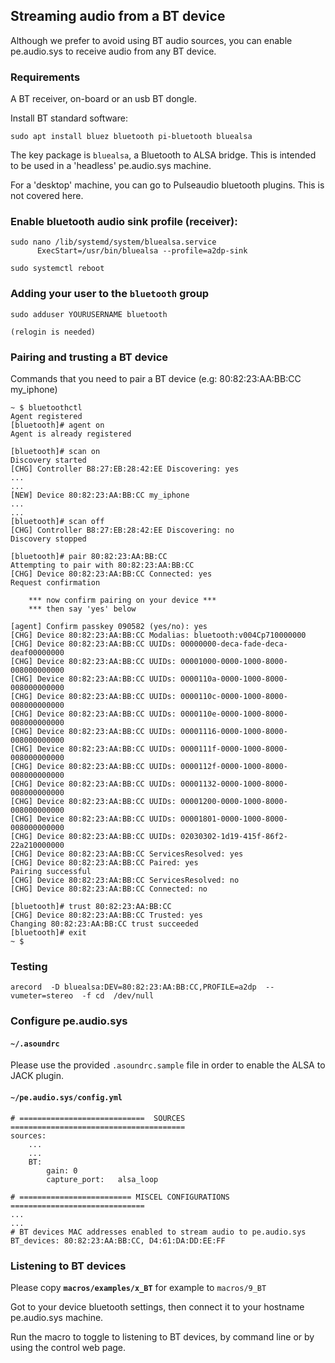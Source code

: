 ## Streaming audio from a BT device

Although we prefer to avoid using BT audio sources, you can enable pe.audio.sys to receive audio from any BT device.

### Requirements

A BT receiver, on-board or an usb BT dongle.

Install BT standard software:

    sudo apt install bluez bluetooth pi-bluetooth bluealsa

The key package is `bluealsa`, a Bluetooth to ALSA bridge. This is intended to be used in a 'headless' pe.audio.sys machine.

For a 'desktop' machine, you can go to Pulseaudio bluetooth plugins. This is not covered here.

### Enable bluetooth audio sink profile (receiver):
    
    sudo nano /lib/systemd/system/bluealsa.service
          ExecStart=/usr/bin/bluealsa --profile=a2dp-sink

    sudo systemctl reboot

### Adding your user to the `bluetooth` group

    sudo adduser YOURUSERNAME bluetooth
    
    (relogin is needed)


### Pairing and trusting a BT device

Commands that you need to pair a BT device (e.g: 80:82:23:AA:BB:CC my_iphone) 

    ~ $ bluetoothctl
    Agent registered
    [bluetooth]# agent on
    Agent is already registered

    [bluetooth]# scan on
    Discovery started
    [CHG] Controller B8:27:EB:28:42:EE Discovering: yes
    ...
    ...
    [NEW] Device 80:82:23:AA:BB:CC my_iphone
    ...
    ...
    [bluetooth]# scan off
    [CHG] Controller B8:27:EB:28:42:EE Discovering: no
    Discovery stopped

    [bluetooth]# pair 80:82:23:AA:BB:CC
    Attempting to pair with 80:82:23:AA:BB:CC
    [CHG] Device 80:82:23:AA:BB:CC Connected: yes
    Request confirmation

        *** now confirm pairing on your device ***
        *** then say 'yes' below
        
    [agent] Confirm passkey 090582 (yes/no): yes
    [CHG] Device 80:82:23:AA:BB:CC Modalias: bluetooth:v004Cp710000000
    [CHG] Device 80:82:23:AA:BB:CC UUIDs: 00000000-deca-fade-deca-deaf00000000
    [CHG] Device 80:82:23:AA:BB:CC UUIDs: 00001000-0000-1000-8000-008000000000
    [CHG] Device 80:82:23:AA:BB:CC UUIDs: 0000110a-0000-1000-8000-008000000000
    [CHG] Device 80:82:23:AA:BB:CC UUIDs: 0000110c-0000-1000-8000-008000000000
    [CHG] Device 80:82:23:AA:BB:CC UUIDs: 0000110e-0000-1000-8000-008000000000
    [CHG] Device 80:82:23:AA:BB:CC UUIDs: 00001116-0000-1000-8000-008000000000
    [CHG] Device 80:82:23:AA:BB:CC UUIDs: 0000111f-0000-1000-8000-008000000000
    [CHG] Device 80:82:23:AA:BB:CC UUIDs: 0000112f-0000-1000-8000-008000000000
    [CHG] Device 80:82:23:AA:BB:CC UUIDs: 00001132-0000-1000-8000-008000000000
    [CHG] Device 80:82:23:AA:BB:CC UUIDs: 00001200-0000-1000-8000-008000000000
    [CHG] Device 80:82:23:AA:BB:CC UUIDs: 00001801-0000-1000-8000-008000000000
    [CHG] Device 80:82:23:AA:BB:CC UUIDs: 02030302-1d19-415f-86f2-22a210000000
    [CHG] Device 80:82:23:AA:BB:CC ServicesResolved: yes
    [CHG] Device 80:82:23:AA:BB:CC Paired: yes
    Pairing successful
    [CHG] Device 80:82:23:AA:BB:CC ServicesResolved: no
    [CHG] Device 80:82:23:AA:BB:CC Connected: no

    [bluetooth]# trust 80:82:23:AA:BB:CC
    [CHG] Device 80:82:23:AA:BB:CC Trusted: yes
    Changing 80:82:23:AA:BB:CC trust succeeded
    [bluetooth]# exit
    ~ $ 


### Testing

    arecord  -D bluealsa:DEV=80:82:23:AA:BB:CC,PROFILE=a2dp  --vumeter=stereo  -f cd  /dev/null 
    

### Configure pe.audio.sys 

#### `~/.asoundrc`

Please use the provided `.asoundrc.sample` file in order to enable the ALSA to JACK plugin.


#### `~/pe.audio.sys/config.yml`

    # ============================  SOURCES  =======================================
    sources:
        ...
        ...
        BT:
            gain: 0
            capture_port:   alsa_loop

    # ========================= MISCEL CONFIGURATIONS ==============================
    ...
    ...
    # BT devices MAC addresses enabled to stream audio to pe.audio.sys
    BT_devices: 80:82:23:AA:BB:CC, D4:61:DA:DD:EE:FF


### Listening to BT devices

Please copy **`macros/examples/x_BT`** for example to `macros/9_BT`

Got to your device bluetooth settings, then connect it to your hostname pe.audio.sys machine.

Run the macro to toggle to listening to BT devices, by command line or by using the control web page.
